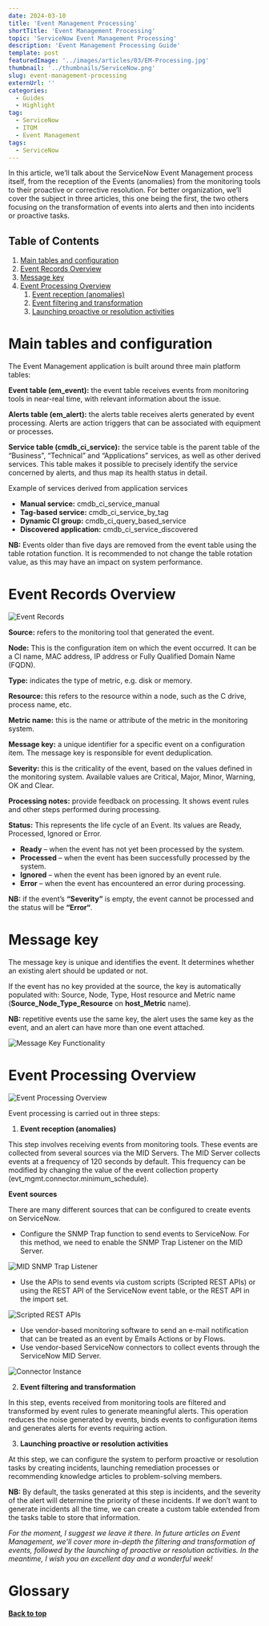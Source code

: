 ```yaml
---
date: 2024-03-10
title: 'Event Management Processing'
shortTitle: 'Event Management Processing'
topic: 'ServiceNow Event Management Processing'
description: 'Event Management Processing Guide'
template: post
featuredImage: '../images/articles/03/EM-Processing.jpg'
thumbnail: '../thumbnails/ServiceNow.png'
slug: event-management-processing
externUrl: ''
categories:
  - Guides
  - Highlight
tag:
  - ServiceNow
  - ITOM
  - Event Management
tags:
  - ServiceNow
---
```


In this article, we’ll talk about the ServiceNow Event Management process itself, from the reception of the Events (anomalies) from the monitoring tools to their proactive or corrective resolution. For better organization, we’ll cover the subject in three articles, this one being the first, the two others focusing on the transformation of events into alerts and then into incidents or proactive tasks.

## Table of Contents

1. [Main tables and configuration](#main-tables-and-configuration)
2. [Event Records Overview](#event-records-overview)
3. [Message key](#message-key)
4. [Event Processing Overview](#event-processing-overview)
    1. [Event reception (anomalies)](#event-reception-(anomalies))
    2. [Event filtering and transformation](#event-filtering-and-transformation)
    3. [Launching proactive or resolution activities](#launching-proactive-or-resolution-activities)

# Main tables and configuration

The Event Management application is built around three main platform tables:

**Event table (em_event):** the event table receives events from monitoring tools in near-real time, with relevant information about the issue.

**Alerts table (em_alert):** the alerts table receives alerts generated by event processing. Alerts are action triggers that can be associated with equipment or processes.

**Service table (cmdb_ci_service):** the service table is the parent table of the “Business”, “Technical” and “Applications” services, as well as other derived services. This table makes it possible to precisely identify the service concerned by alerts, and thus map its health status in detail.

Example of services derived from application services

* **Manual service:** cmdb_ci_service_manual
* **Tag-based service:** cmdb_ci_service_by_tag
* **Dynamic CI group:** cmdb_ci_query_based_service
* **Discovered application:** cmdb_ci_service_discovered

**NB:** Events older than five days are removed from the event table using the table rotation function. It is recommended to not change the table rotation value, as this may have an impact on system performance.

# Event Records Overview

![Event Records](../images/articles/03/Event-Record.png)

**Source:** refers to the monitoring tool that generated the event.

**Node:** This is the configuration item on which the event occurred. It can be a CI name, MAC address, IP address or Fully Qualified Domain Name (FQDN).

**Type:** indicates the type of metric, e.g. disk or memory.

**Resource:** this refers to the resource within a node, such as the C drive, process name, etc.

**Metric name:** this is the name or attribute of the metric in the monitoring system.

**Message key:** a unique identifier for a specific event on a configuration item. The message key is responsible for event deduplication.

**Severity:** this is the criticality of the event, based on the values defined in the monitoring system. Available values are Critical, Major, Minor, Warning, OK and Clear.

**Processing notes:** provide feedback on processing. It shows event rules and other steps performed during processing.

**Status:** This represents the life cycle of an Event. Its values are Ready, Processed, Ignored or Error.

* **Ready** – when the event has not yet been processed by the system.
* **Processed** – when the event has been successfully processed by the system.
* **Ignored** – when the event has been ignored by an event rule.
* **Error** – when the event has encountered an error during processing.

**NB:** if the event’s **“Severity”** is empty, the event cannot be processed and the status will be **“Error“**.

# Message key

The message key is unique and identifies the event. It determines whether an existing alert should be updated or not.

If the event has no key provided at the source, the key is automatically populated with: Source, Node, Type, Host resource and Metric name (**Source_Node_Type_Resource** on **host_Metric** name).

**NB:** repetitive events use the same key, the alert uses the same key as the event, and an alert can have more than one event attached.

![Message Key Functionality](../images/articles/03/Message-Key-Functionality.jpg)

# Event Processing Overview

![Event Processing Overview](../images/articles/03/Event-Processing-Overview.jpg)

Event processing is carried out in three steps:

1. **Event reception (anomalies)**

This step involves receiving events from monitoring tools. These events are collected from several sources via the MID Servers. The MID Server collects events at a frequency of 120 seconds by default. This frequency can be modified by changing the value of the event collection property (evt_mgmt.connector.minimum_schedule).

**Event sources**

There are many different sources that can be configured to create events on ServiceNow.

* Configure the SNMP Trap function to send events to ServiceNow. For this method, we need to enable the SNMP Trap Listener on the MID Server.

![MID SNMP Trap Listener](../images/articles/03/MID-SNMP-Trap-Listener.png)

* Use the APIs to send events via custom scripts (Scripted REST APIs) or using the REST API of the ServiceNow event table, or the REST API in the import set.

![Scripted REST APIs](../images/articles/03/Scripted-REST-APIs.png)

* Use vendor-based monitoring software to send an e-mail notification that can be treated as an event by Emails Actions or by Flows.
* Use vendor-based ServiceNow connectors to collect events through the ServiceNow MID Server.

![Connector Instance](../images/articles/03/Connector-Instance.png)

2. **Event filtering and transformation**

In this step, events received from monitoring tools are filtered and transformed by event rules to generate meaningful alerts. This operation reduces the noise generated by events, binds events to configuration items and generates alerts for events requiring action.

3. **Launching proactive or resolution activities**

At this step, we can configure the system to perform proactive or resolution tasks by creating incidents, launching remediation processes or recommending knowledge articles to problem-solving members.

**NB:** By default, the tasks generated at this step is incidents, and the severity of the alert will determine the priority of these incidents. If we don’t want to generate incidents all the time, we can create a custom table extended from the tasks table to store that information.

*For the moment, I suggest we leave it there. In future articles on Event Management, we'll cover more in-depth the filtering and transformation of events, followed by the launching of proactive or resolution activities. In the meantime, I wish you an excellent day and a wonderful week!*

# Glossary

**[Back to top](#table-of-contents)**